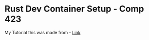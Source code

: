 # Rust Dev Container Setup - Comp 423
My Tutorial this was made from - [Link](https://github.com/wvmillen/comp423-course-notes)
 

